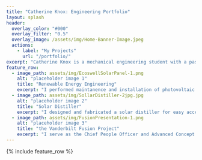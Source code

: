 ```yaml
---
title: "Catherine Knox: Engineering Portfolio"
layout: splash
header:
  overlay_color: "#000"
  overlay_filter: "0.5"
  overlay_image: /assets/img/Home-Banner-Image.jpeg
  actions:
    - label: "My Projects"
      url: "/portfolio/"
excerpt: "Catherine Knox is a mechanical engineering student with a passion for creating and contributing to innovative projects. She is primarily interested in aerospace and nuclear engineering. On this website, you can find a list of Catherine's engineering projects, research inititives, and related involvements."
feature_row:
  - image_path: assets/img/EcoswellSolarPanel-1.png
    alt: "placeholder image 1"
    title: "Renewable Energy Engineering"
    excerpt: "I performed maintanence and installation of photovoltaic systems."
  - image_path: assets/img/SollarDistiller-2jpg.jpg
    alt: "placeholder image 2"
    title: "Solar Distiller"
    excerpt: "I designed and fabricated a solar distiller for easy access to clean water."
  - image_path: assets/img/FusionPresentation-1.png
    alt: "placeholder image 3"
    title: "the Vanderbilt Fusion Project"
    excerpt: "I serve as the Chief People Officer and Advanced Concept System Team Leader."
---
```


{% include feature_row %}

